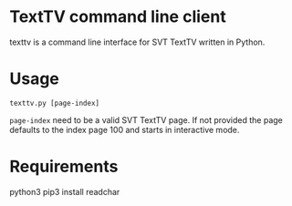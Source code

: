 # TextTV command line client
texttv is a command line interface for SVT TextTV written in Python.

# Usage
`texttv.py [page-index]`

`page-index` need to be a valid SVT TextTV page. If not provided the page defaults to the index page 100 and starts in interactive mode.

# Requirements
python3
pip3 install readchar
